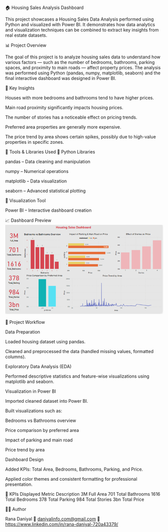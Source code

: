 🏠 Housing Sales Analysis Dashboard

This project showcases a Housing Sales Data Analysis performed using Python and visualized with Power BI.
It demonstrates how data analytics and visualization techniques can be combined to extract key insights from real estate datasets.

📊 Project Overview

The goal of this project is to analyze housing sales data to understand how various factors — such as the number of bedrooms, bathrooms, parking spaces, and proximity to main roads — affect property prices.
The analysis was performed using Python (pandas, numpy, matplotlib, seaborn) and the final interactive dashboard was designed in Power BI.

🧠 Key Insights

Houses with more bedrooms and bathrooms tend to have higher prices.

Main road proximity significantly impacts housing prices.

The number of stories has a noticeable effect on pricing trends.

Preferred area properties are generally more expensive.

The price trend by area shows certain spikes, possibly due to high-value properties in specific zones.


🧰 Tools & Libraries Used
🔹 Python Libraries

pandas – Data cleaning and manipulation

numpy – Numerical operations

matplotlib – Data visualization

seaborn – Advanced statistical plotting

🔹 Visualization Tool

Power BI – Interactive dashboard creation


📈 Dashboard Preview
![alt image](https://github.com/Daniyal07420/Python-Housing-sales-trend/blob/main/Python_housing_sale_analysis.png?raw=true)

📁 Project Workflow

Data Preparation

Loaded housing dataset using pandas.

Cleaned and preprocessed the data (handled missing values, formatted columns).

Exploratory Data Analysis (EDA)

Performed descriptive statistics and feature-wise visualizations using matplotlib and seaborn.

Visualization in Power BI

Imported cleaned dataset into Power BI.

Built visualizations such as:

Bedrooms vs Bathrooms overview

Price comparison by preferred area

Impact of parking and main road

Price trend by area

Dashboard Design

Added KPIs: Total Area, Bedrooms, Bathrooms, Parking, and Price.

Applied color themes and consistent formatting for professional presentation.


🧾 KPIs Displayed
Metric	 Description
3M	     Full Area
701	     Total Bathrooms
1616	   Total Bedrooms
378	     Total Parking
984	     Total Stories
3bn	     Total Price


👨‍💻 Author

Rana Daniyal
📧 daniyalinfo.com@gmail.com
🔗 https://www.linkedin.com/in/rana-daniyal-720a43379/

